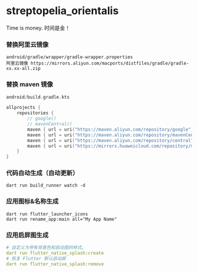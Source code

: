 # streptopelia_orientalis

Time is money.
时间是金！

### 替换阿里云镜像

```
android/gradle/wrapper/gradle-wrapper.properties
阿里云镜像 https://mirrors.aliyun.com/macports/distfiles/gradle/gradle-xx.xx-all.zip
```

### 替换 maven 镜像

```kts
android/build.gradle.kts

allprojects {
    repositories {
        // google()
        // mavenCentral()
        maven { url = uri("https://maven.aliyun.com/repository/google") }
        maven { url = uri("https://maven.aliyun.com/repository/mavenCentral") }
        maven { url = uri("https://maven.aliyun.com/repository/central") }
        maven { url = uri("https://mirrors.huaweicloud.com/repository/maven/") }
    }
}
```

### 代码自动生成（自动更新）

```
dart run build_runner watch -d
```

### 应用图标&名称生成

```
dart run flutter_launcher_icons
dart run rename_app:main all="My App Name"
```

### 应用启屏图生成
~~~yaml
# 自定义为带有背景色和启动图的样式。
dart run flutter_native_splash:create
# 恢复 Flutter 默认启动屏
dart run flutter_native_splash:remove
~~~